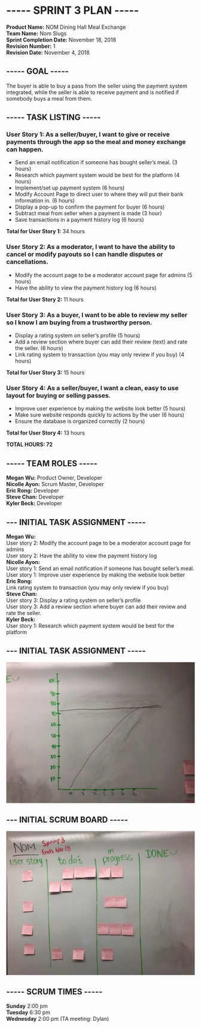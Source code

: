 # ----- SPRINT 3 PLAN -----
**Product Name:** NOM Dining Hall Meal Exchange  
**Team Name:** Nom Slugs  
**Sprint Completion Date:** November 18, 2018  
**Revision Number:** 1  
**Revision Date:** November 4, 2018


## ----- GOAL -----
The buyer is able to buy a pass from the seller using the payment system integrated, 
while the seller is able to receive payment and is notified if somebody buys a meal from them.

## ----- TASK LISTING -----
### User Story 1: As a seller/buyer, I want to give or receive payments through the app so the meal and money exchange can happen.
  - Send an email notification if someone has bought seller’s meal. (3 hours)
  - Research which payment system would be best for the platform (4 hours)
  - Implement/set up payment system (6 hours)
  - Modify Account Page to direct user to where they will put their bank information in. (6 hours)
  - Display a pop-up to confirm the payment for buyer (6 hours)
  - Subtract meal from seller when a payment is made (3 hour)
  - Save transactions in a payment history log (6 hours)

**Total for User Story 1:** 34 hours

### User Story 2: As a moderator, I want to have the ability to cancel or modify payouts so I can handle disputes or cancellations.
  - Modify the account page to be a moderator account page for admins (5 hours)
  - Have the ability to view the payment history log (6 hours)

**Total for User Story 2:** 11 hours

### User Story 3: As a buyer, I want to be able to review my seller so I know I am buying from a trustworthy person.
  -  Display a rating system on seller’s profile (5 hours)
  - Add a review section where buyer can add their review (text) and rate the seller. (6 hours)
  - Link rating system to transaction (you may only review if you buy) (4 hours)

**Total for User Story 3:** 15 hours

### User Story 4: As a seller/buyer, I want a clean, easy to use layout for buying or selling passes.

 - Improve user experience by making the website look better (5 hours)
 - Make sure website responds quickly to actions by the user (6 hours) 
 - Ensure the database is organized correctly (2 hours)

 **Total for User Story 4:** 13 hours
 
 **TOTAL HOURS: 72**
 
## ----- TEAM ROLES -----
**Megan Wu:**       Product Owner, Developer  
**Nicolle Ayon:**   Scrum Master, Developer   
**Eric Rong:**      Developer  
**Steve Chan:**     Developer  
**Kyler Beck:**     Developer  


## --- INITIAL TASK ASSIGNMENT -----
**Megan Wu:**  
  User story 2: Modify the account page to be a moderator account page for admins  
  User story 2: Have the ability to view the payment history log  
**Nicolle Ayon:**  
  User story 1: Send an email notification if someone has bought seller’s meal.  
  User story 1: Improve user experience by making the website look better  
**Eric Rong:**  
  Link rating system to transaction (you may only review if you buy)  
**Steve Chan:**  
  User story 3: Display a rating system on seller’s profile  
  User story 3: Add a review section where buyer can add their review and rate the seller.  
**Kyler Beck:**  
  User story 1: Research which payment system would be best for the platform  


## --- INITIAL TASK ASSIGNMENT -----
![sprint 3 initial burn up chart](images/sprint_3_burn_up_1.png)  


## --- INITIAL SCRUM BOARD -----
![sprint 3 initial scrum board](images/sprint_3_scrum_board_1.png)    


## ----- SCRUM TIMES -----
**Sunday**    2:00 pm  
**Tuesday**   6:30 pm  
**Wednesday** 2:00 pm (TA meeting: Dylan)  


